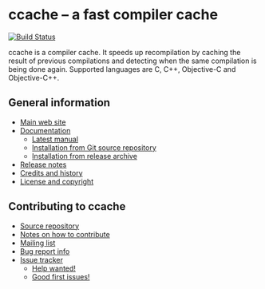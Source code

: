 ccache – a fast compiler cache
==============================

[![Build Status](https://travis-ci.org/ccache/ccache.svg?branch=master)](https://travis-ci.org/ccache/ccache)

ccache is a compiler cache. It speeds up recompilation by caching the result of
previous compilations and detecting when the same compilation is being done
again. Supported languages are C, C++, Objective-C and Objective-C++.


General information
-------------------

* [Main web site](https://ccache.samba.org)
* [Documentation](https://ccache.samba.org/documentation.html)
  * [Latest manual](https://ccache.samba.org/manual/latest.html)
  * [Installation from Git source repository](https://github.com/ccache/ccache/blob/master/doc/INSTALL.md)
  * [Installation from release archive](https://github.com/ccache/ccache/blob/master/doc/INSTALL-from-release-archive.md)
* [Release notes](https://ccache.samba.org/releasenotes.html)
* [Credits and history](https://ccache.samba.org/credits.html)
* [License and copyright](https://ccache.samba.org/license.html)


Contributing to ccache
----------------------

* [Source repository](https://github.com/ccache/ccache)
* [Notes on how to contribute](https://github.com/ccache/ccache/blob/master/CONTRIBUTING.md)
* [Mailing list](https://lists.samba.org/mailman/listinfo/ccache/)
* [Bug report info](https://ccache.samba.org/bugs.html)
* [Issue tracker](https://github.com/ccache/ccache/issues)
  * [Help wanted!](https://github.com/ccache/ccache/issues/help%20wanted)
  * [Good first issues!](https://github.com/ccache/ccache/issues/good%20first%20issue)
